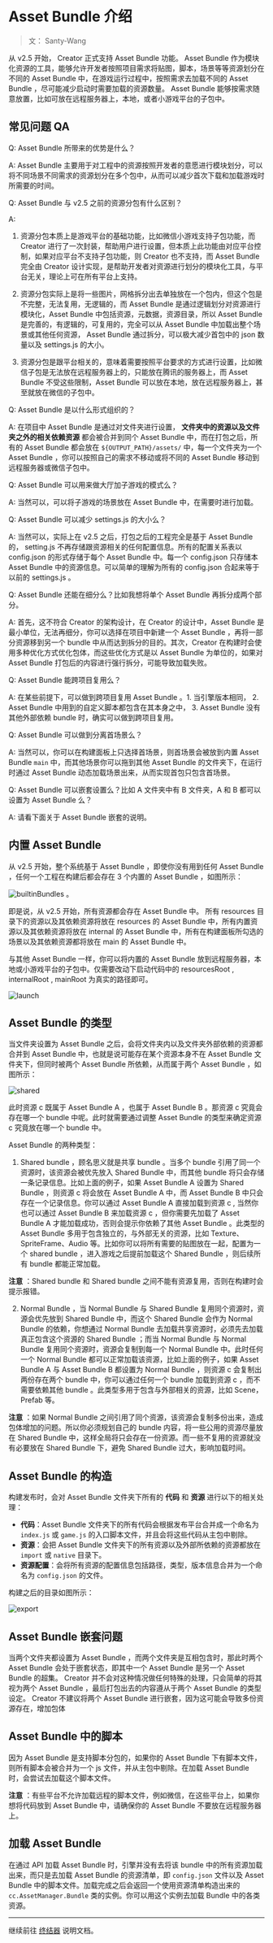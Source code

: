 # Asset Bundle 介绍

> 文： Santy-Wang

从 v2.5 开始， Creator 正式支持 Asset Bundle 功能。 Asset Bundle 作为模块化资源的工具，能够允许开发者按照项目需求将贴图，脚本，场景等等资源划分在不同的 Asset Bundle 中，在游戏运行过程中，按照需求去加载不同的 Asset Bundle ，尽可能减少启动时需要加载的资源数量。 Asset Bundle 能够按需求随意放置，比如可放在远程服务器上，本地，或者小游戏平台的子包中。

## 常见问题 QA

Q: Asset Bundle 所带来的优势是什么？

A: Asset Bundle 主要用于对工程中的资源按照开发者的意愿进行模块划分，可以将不同场景不同需求的资源划分在多个包中，从而可以减少首次下载和加载游戏时所需要的时间。

Q: Asset Bundle 与 v2.5 之前的资源分包有什么区别？

A: 
1. 资源分包本质上是游戏平台的基础功能，比如微信小游戏支持子包功能，而 Creator 进行了一次封装，帮助用户进行设置，但本质上此功能由对应平台控制，如果对应平台不支持子包功能，则 Creator 也不支持，而 Asset Bundle 完全由 Creator 设计实现，是帮助开发者对资源进行划分的模块化工具，与平台无关，理论上可在所有平台上支持。

2. 资源分包实际上是将一些图片，网格拆分出去单独放在一个包内，但这个包是不完整，无法复用，无逻辑的，而 Asset Bundle 是通过逻辑划分对资源进行模块化，Asset Bundle 中包括资源，元数据，资源目录，所以 Asset Bundle 是完善的，有逻辑的，可复用的，完全可以从 Asset Bundle 中加载出整个场景或其他任何资源， Asset Bundle 通过拆分，可以极大减少首包中的 json 数量以及 settings.js 的大小。

3. 资源分包是跟平台相关的，意味着需要按照平台要求的方式进行设置，比如微信子包是无法放在远程服务器上的，只能放在腾讯的服务器上，而 Asset Bundle 不受这些限制，Asset Bundle 可以放在本地，放在远程服务器上，甚至就放在微信的子包中。

Q: Asset Bundle 是以什么形式组织的？

A: 在项目中 Asset Bundle 是通过对文件夹进行设置， **文件夹中的资源以及文件夹之外的相关依赖资源** 都会被合并到同个 Asset Bundle 中，而在打包之后，所有的 Asset Bundle 都会放在 `${OUTPUT_PATH}/assets/` 中，每一个文件夹为一个 Asset Bundle ，你可以按照自己的需求不移动或将不同的 Asset Bundle 移动到远程服务器或微信子包中。

Q: Asset Bundle 可以用来做大厅加子游戏的模式么？

A: 当然可以，可以将子游戏的场景放在 Asset Bundle 中，在需要时进行加载。

Q: Asset Bundle 可以减少 settings.js 的大小么？

A: 当然可以，实际上在 v2.5 之后，打包之后的工程完全是基于 Asset Bundle 的， setting.js 不再存储跟资源相关的任何配置信息。所有的配置关系表以 config.json 的形式存储于每个 Asset Bundle 中。每一个 config.json 只存储本 Asset Bundle 中的资源信息。可以简单的理解为所有的 config.json 合起来等于以前的 settings.js 。

Q: Asset Bundle 还能在细分么？比如我想将单个 Asset Bundle 再拆分成两个部分。

A: 首先，这不符合 Creator 的架构设计，在 Creator 的设计中，Asset Bundle 是最小单位，无法再细分，你可以选择在项目中新建一个 Asset Bundle ，再将一部分资源移到另一个 bundle 中从而达到拆分的目的。其次，Creator 在构建时会使用多种优化方式优化包体，而这些优化方式是以 Asset Bundle 为单位的，如果对 Asset Bundle 打包后的内容进行强行拆分，可能导致加载失败。

Q: Asset Bundle 能跨项目复用么？

A: 在某些前提下，可以做到跨项目复用 Asset Bundle 。1. 当引擎版本相同， 2. Asset Bundle 中用到的自定义脚本都包含在其本身之中， 3. Asset Bundle 没有其他外部依赖 bundle  时，确实可以做到跨项目复用。

Q: Asset Bundle 可以做到分离首场景么？

A: 当然可以，你可以在构建面板上只选择首场景，则首场景会被放到内置 Asset Bundle `main` 中，而其他场景你可以拖到其他 Asset Bundle 的文件夹下，在运行时通过 Asset Bundle 动态加载场景出来，从而实现首包只包含首场景。

Q: Asset Bundle 可以嵌套设置么？比如 A 文件夹中有 B 文件夹，A 和 B 都可以设置为 Asset Bundle 么？

A: 请看下面关于 Asset Bundle 嵌套的说明。

## 内置 Asset Bundle

从 v2.5 开始，整个系统基于 Asset Bundle ，即使你没有用到任何 Asset Bundle ，任何一个工程在构建后都会存在 3 个内置的 Asset Bundle ，如图所示：

![builtinBundles](bundle/builtinBundles.png) 。

即是说，从 v2.5 开始，所有资源都会存在 Asset Bundle 中。 所有 resources 目录下的资源以及其依赖资源将放在 resources 的 Asset Bundle 中，所有内置资源以及其依赖资源将放在 internal 的 Asset Bundle 中，所有在构建面板所勾选的场景以及其依赖资源都将放在 main 的 Asset Bundle 中。

与其他 Asset Bundle 一样，你可以将内置的 Asset Bundle 放到远程服务器，本地或小游戏平台的子包中。仅需要改动下启动代码中的 resourcesRoot , internalRoot , mainRoot 为真实的路径即可。

![launch](bundle/launch.png) 

## Asset Bundle 的类型

当文件夹设置为 Asset Bundle 之后，会将文件夹内以及文件夹外部依赖的资源都合并到 Asset Bundle 中，也就是说可能存在某个资源本身不在 Asset Bundle 文件夹下，但同时被两个 Asset Bundle 所依赖，从而属于两个 Asset Bundle ，如图所示：

![shared](bundle/shared.png) 

此时资源 c 既属于 Asset Bundle A ，也属于 Asset Bundle B 。那资源 c 究竟会存在哪一个 bundle 中呢。此时就需要通过调整 Asset Bundle 的类型来确定资源 c 究竟放在哪一个 bundle 中。

Asset Bundle 的两种类型：

1. Shared bundle ，顾名思义就是共享 bundle 。当多个 bundle 引用了同一个资源时，该资源会被优先放入 Shared Bundle 中，而其他 bundle 将只会存储一条记录信息。比如上面的例子，如果 Asset Bundle A 设置为 Shared Bundle ，则资源 c 将会放在 Asset Bundle A 中，而 Asset Bundle B 中只会存在一个记录信息。你可以通过 Asset Bundle A 直接加载到资源 c , 当然你也可以通过 Asset Bundle B 来加载资源 c ，但你需要先加载了 Asset Bundle A 才能加载成功，否则会提示你依赖了其他 Asset Bundle 。此类型的 Asset Bundle 多用于包含独立的，与外部无关的资源，比如 Texture、SpriteFrame、Audio 等。比如你可以将所有需要的贴图放在一起，配置为一个 shared bundle ，进入游戏之后提前加载这个 Shared Bundle ，则后续所有 bundle 都能正常加载。

**注意** ：Shared bundle 和 Shared bundle 之间不能有资源复用，否则在构建时会提示报错。

2. Normal Bundle ，当 Normal Bundle 与 Shared Bundle 复用同个资源时，资源会优先放到 Shared Bundle 中，而这个 Shared Bundle 会作为 Normal Bundle 的依赖，你想通过 Normal Bundle 去加载共享资源时，必须先去加载真正包含这个资源的 Shared Bundle ；而当 Normal Bundle 与 Normal Bundle 复用同个资源时，资源会复制到每一个 Normal Bundle 中。此时任何一个 Normal Bundle 都可以正常加载该资源，比如上面的例子，如果 Asset Bundle A 与 Asset Bundle B 都设置为 Normal Bundle ，则资源 c 会复制出两份存在两个 bundle 中，你可以通过任何一个 bundle 加载到资源 c ，而不需要依赖其他 bundle 。此类型多用于包含与外部相关的资源，比如 Scene，Prefab 等。

**注意** ：如果 Normal Bundle 之间引用了同个资源，该资源会复制多份出来，造成包体增加的问题。所以你必须规划自己的 bundle 内容，将一些公用的资源尽量放在 Shared Bundle 中，这样全局将只会存在一份资源。而一些不复用的资源就没有必要放在 Shared Bundle 下，避免 Shared Bundle 过大，影响加载时间。

## Asset Bundle 的构造

构建发布时，会对 Asset Bundle 文件夹下所有的 **代码** 和 **资源** 进行以下的相关处理：

  - **代码**：Asset Bundle 文件夹下的所有代码会根据发布平台合并成一个命名为 `index.js` 或 `game.js` 的入口脚本文件，并且会将这些代码从主包中剔除。
  - **资源**：会把 Asset Bundle 文件夹下的所有资源以及外部所依赖的资源都放在 `import` 或 `native` 目录下。
  - **资源配置**：会将所有资源的配置信息包括路径，类型，版本信息合并为一个命名为 `config.json` 的文件。

构建之后的目录如图所示：

![export](bundle/exported.png) 

## Asset Bundle 嵌套问题

当两个文件夹都设置为 Asset Bundle ，而两个文件夹是互相包含时，那此时两个 Asset Bundle 会处于嵌套状态，即其中一个 Asset Bundle 是另一个 Asset Bundle 的超集。 Creator 并不会对这种情况做任何特殊的处理，只会简单的将其视为两个 Asset Bundle ，最后打包出去的内容遵从于两个 Asset Bundle 的类型设定。 Creator 不建议将两个 Asset Bundle 进行嵌套，因为这可能会导致多份资源存在，增加包体

## Asset Bundle 中的脚本

因为 Asset Bundle 是支持脚本分包的，如果你的 Asset Bundle 下有脚本文件，则所有脚本会被合并为一个 js 文件，并从主包中剔除。在加载 Asset Bundle 时，会尝试去加载这个脚本文件。

**注意** ：有些平台不允许加载远程的脚本文件，例如微信，在这些平台上，如果你想将代码放到 Asset Bundle 中，请确保你的 Asset Bundle 不要放在远程服务器上。

## 加载 Asset Bundle

在通过 API 加载 Asset Bundle 时，引擎并没有去将该 bundle 中的所有资源加载出来，而只是去加载 Asset Bundle 的资源清单，即 `config.json` 文件以及 Asset Bundle 中的脚本文件。加载完成之后会返回一个使用资源清单构造出来的 `cc.AssetManager.Bundle` 类的实例。你可以用这个实例去加载 Bundle 中的各类资源。

---

继续前往 [终结器](finalizer.md) 说明文档。